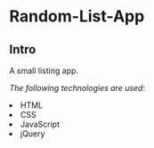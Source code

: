 # Random-List-App
## Intro
A small listing app.

_The following technologies are used_:
<li> HTML</li>
<li>CSS</li>
<li>JavaScript</li>
<li>jQuery </li>
